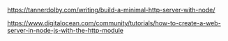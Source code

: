 https://tannerdolby.com/writing/build-a-minimal-http-server-with-node/

https://www.digitalocean.com/community/tutorials/how-to-create-a-web-server-in-node-js-with-the-http-module
